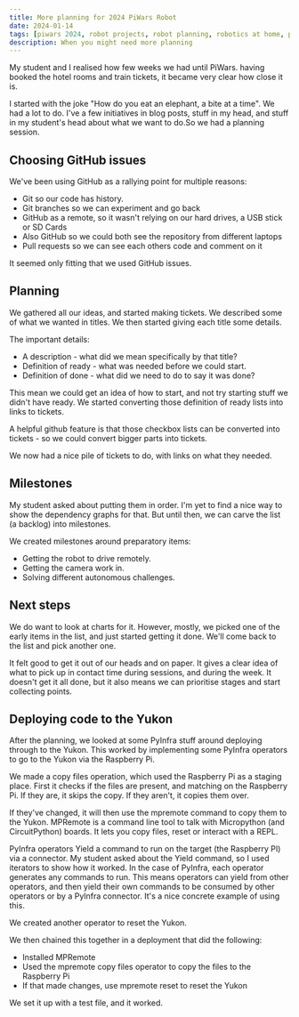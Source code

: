 ```yaml
---
title: More planning for 2024 PiWars Robot
date: 2024-01-14
tags: [piwars 2024, robot projects, robot planning, robotics at home, pyinfra, python, micropython]
description: When you might need more planning
---
```

My student and I realised how few weeks we had until PiWars. having booked the hotel rooms and train tickets, it became very clear how close it is.

I started with the joke "How do you eat an elephant, a bite at a time".  We had a lot to do. I've a few initiatives in blog posts, stuff in my head, and stuff in my student's head about what we want to do.So we had a planning session.

## Choosing GitHub issues

We've been using GitHub as a rallying point for multiple reasons:

- Git so our code has history.
- Git branches so we can experiment and go back
- GitHub as a remote, so it wasn't relying on our hard drives, a USB stick or SD Cards
- Also GitHub so we could both see the repository from different laptops
- Pull requests so we can see each others code and comment on it

It seemed only fitting that we used GitHub issues.

## Planning

We gathered all our ideas, and started making tickets. We described some of what we wanted in titles. We then started giving each title some details.

The important details:

- A description - what did we mean specifically by that title?
- Definition of ready - what was needed before we could start.
- Definition of done - what did we need to do to say it was done?

This mean we could get an idea of how to start, and not try starting stuff we didn't have ready. We started converting those definition of ready lists into links to tickets.

A helpful github feature is that those checkbox lists can be converted into tickets - so we could convert bigger parts into tickets.

We now had a nice pile of tickets to do, with links on what they needed.

## Milestones

My student asked about putting them in order. I'm yet to find a nice way to show the dependency graphs for that. But until then, we can carve the list (a backlog) into milestones.

We created milestones around preparatory items:

- Getting the robot to drive remotely.
- Getting the camera work in.
- Solving different autonomous challenges.

## Next steps

We do want to look at charts for it. However, mostly, we picked one of the early items in the list, and just started getting it done. We'll come back to the list and pick another one.

It felt good to get it out of our heads and on paper. It gives a clear idea of what to pick up in contact time during sessions, and during the week. It doesn't get it all done, but it also means we can prioritise stages and start collecting points.

## Deploying code to the Yukon

After the planning, we looked at some PyInfra stuff around deploying through to the Yukon. This worked by implementing some PyInfra operators to go to the Yukon via the Raspberry Pi.

We made a copy files operation, which used the Raspberry Pi as a staging place. First it checks if the files are present, and matching on the Raspberry Pi. If they are, it skips the copy. If they aren't, it copies them over.

If they've changed, it will then use the mpremote command to copy them to the Yukon. MPRemote is a command line tool to talk with Micropython (and CircuitPython) boards. It lets you copy files, reset or interact with a REPL.

PyInfra operators Yield a command to run on the target (the Raspberry PI) via a connector. My student asked about the Yield command, so I used iterators to show how it worked. In the case of PyInfra, each operator generates any commands to run. This means operators can yield from other operators, and then yield their own commands to be consumed by other operators or by a PyInfra connector. It's a nice concrete example of using this.

We created another operator to reset the Yukon.

We then chained this together in a deployment that did the following:

- Installed MPRemote
- Used the mpremote copy files operator to copy the files to the Raspberry Pi
- If that made changes, use mpremote reset to reset the Yukon

We set it up with a test file, and it worked.

